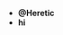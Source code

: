 - **@Heretic**
- **hi**

<!---
Heretic/Heretic is a ✨ special ✨ repository because its `README.md` (this file) appears on your GitHub profile.
You can click the Preview link to take a look at your changes.
--->
